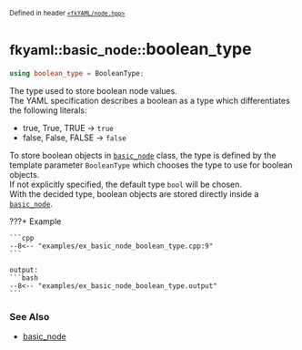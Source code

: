 <small>Defined in header [`<fkYAML/node.hpp>`](https://github.com/fktn-k/fkYAML/blob/develop/include/fkYAML/node.hpp)</small>

# <small>fkyaml::basic_node::</small>boolean_type

```cpp
using boolean_type = BooleanType;
```

The type used to store boolean node values.  
The YAML specification describes a boolean as a type which differentiates the following literals:

* true, True, TRUE -> `true`
* false, False, FALSE -> `false`

To store boolean objects in [`basic_node`](index.md) class, the type is defined by the template parameter `BooleanType` which chooses the type to use for boolean objects.  
If not explicitly specified, the default type `bool` will be chosen.  
With the decided type, boolean objects are stored directly inside a [`basic_node`](index.md).  

???+ Example

    ```cpp
    --8<-- "examples/ex_basic_node_boolean_type.cpp:9"
    ```

    output:
    ```bash
    --8<-- "examples/ex_basic_node_boolean_type.output"
    ```

### **See Also**

* [basic_node](index.md)
